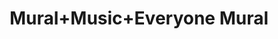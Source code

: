 ---
pid: CH523
title: Mural+Music+Everyone Mural
location_transcription: West Philadelphia
zipcode: '19143'
outside_phl: 
neighborhood: University City
age: '39'
age_range: 30-39
instagram: 
image_file_name: CH_523.jpg
proposal_transcription: Just have general ideas - it should be on a wind power structure
topic: Music
topic_summary: '0'
type: 2D,Mural
keywords_other: 
credit: Kimya
image_labels: 
twitter: 
facebook: 
permalink: "/monuments/ch523/"
layout: item-page
---
